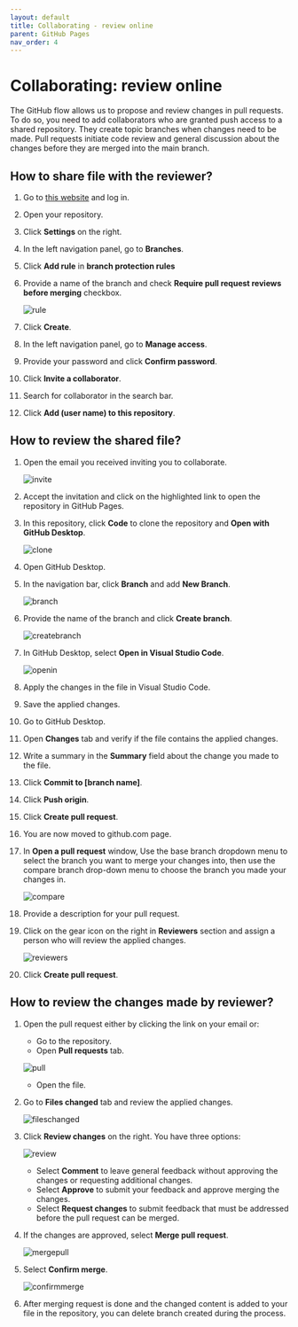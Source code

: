 ```yaml
---
layout: default
title: Collaborating - review online
parent: GitHub Pages
nav_order: 4
---
```

 
# Collaborating: review online  
The GitHub flow allows us to propose and review changes in pull requests. To do so, you need to add collaborators who are granted push access to a shared repository. They create topic branches when changes need to be made. Pull requests initiate code review and general discussion about the changes before they are merged into the main branch.

## How to share file with the reviewer?


1. Go to [this website](https://github.com//) and log in.
2. Open your repository.
3. Click **Settings** on the right.
4. In the left navigation panel, go to **Branches**.
5. Click **Add rule** in **branch protection rules**
6. Provide a name of the branch and check **Require pull request reviews before merging** checkbox.  

   ![rule](/assets/images/rule.png)
7. Click **Create**.
8. In the left navigation panel, go to **Manage access**.
9.  Provide your password and click **Confirm password**.
10. Click **Invite a collaborator**.
11. Search for collaborator in the search bar.
12. Click **Add (user name) to this repository**.


## How to review the shared file?

1. Open the email you received inviting you to collaborate.  

    ![invite](/assets/images/invite.png)
2. Accept the invitation and click on the highlighted link to open the repository in GitHub Pages.
3. In this repository, click **Code** to clone the repository and **Open with GitHub Desktop**.  

   ![clone](/assets/images/clone.png)
4. Open GitHub Desktop.
5. In the navigation bar, click **Branch** and add **New Branch**.  

   ![branch](/assets/images/branch.png)
6. Provide the name of the branch and click **Create branch**.  

    ![createbranch](/assets/images/createbranch.png)
7. In GitHub Desktop, select **Open in Visual Studio Code**.  

   ![openin](/assets/images/openin.png)
8. Apply the changes in the file in Visual Studio Code.
9.  Save the applied changes.
10. Go to GitHub Desktop.
11. Open **Changes** tab and verify if the file contains the applied changes.
12. Write a summary in the **Summary** field about the change you made to the file. 
13. Click **Commit to [branch name]**.
14. Click **Push origin**.
15. Click **Create pull request**.
16. You are now moved to github.com page. 
17. In **Open a pull request** window, Use the base branch dropdown menu to select the branch you want to merge your changes into, then use the compare branch drop-down menu to choose the branch you made your changes in.  

    ![compare](/assets/images/compare.png)
18. Provide a description for your pull request.
19. Click on the gear icon on the right in **Reviewers** section and assign a person who will review the applied changes.  

    ![reviewers](/assets/images/reviewers.png)
20. Click **Create pull request**.


## How to review the changes made by reviewer?

1. Open the pull request either by clicking the link on your email or:
   - Go to the repository.
   - Open **Pull requests** tab.  

   ![pull](/assets/images/pull.png)
   - Open the file.
2. Go to **Files changed** tab and review the applied changes.  

   ![fileschanged](/assets/images/fileschanged.png)
3. Click **Review changes** on the right. You have three options:  

   ![review](/assets/images/review.png)
    - Select **Comment** to leave general feedback without approving the changes or requesting additional changes.
    - Select **Approve** to submit your feedback and approve merging the changes.
    - Select **Request changes** to submit feedback that must be addressed before the pull request can be merged.
4. If the changes are approved, select **Merge pull request**.  

   ![mergepull](/assets/images/mergepull.png)
5. Select **Confirm merge**.  

   ![confirmmerge](/assets/images/confirmmerge.png)
6. After merging request is done and the changed content is added to your file in the repository, you can delete branch created during the process.